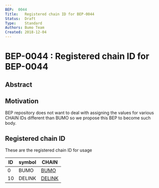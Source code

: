 ```yaml
---
BEP:  0044
Title:   Registered chain ID for BEP-0044
Status:  Draft
Type:    Standard
Authors: Bumo Team
Created: 2018-12-04
---
```

# BEP-0044 : Registered chain ID for BEP-0044

## Abstract

## Motivation

BEP repository does not want to deal with assigning the values for various
CHAIN IDs different than BUMO so we propose this BEP to become such body.

## Registered chain ID

These are the registered chain ID for usage

ID | symbol | CHAIN
------|--------|-----------------------------------
0     | BUMO    | [BUMO](https://bumo.io/)
10    | DELINK  | [DELINK](http://delink.io)